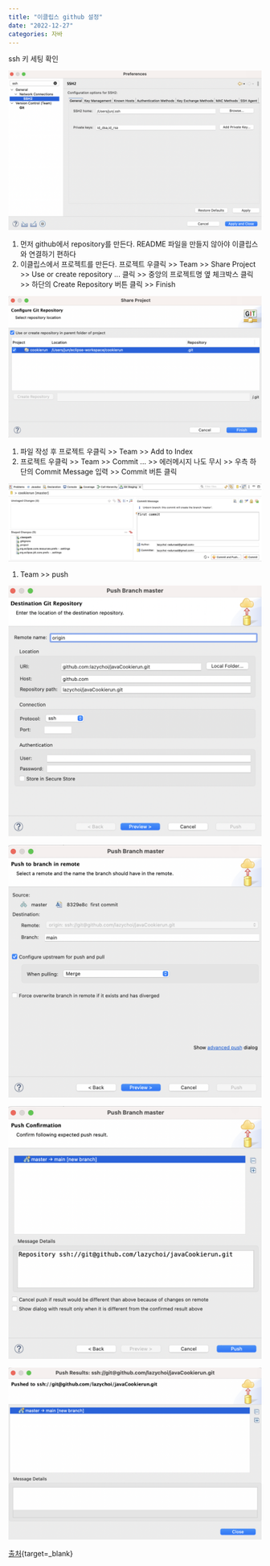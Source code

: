 ```yaml
---
title: "이클립스 github 설정"
date: "2022-12-27"
categories: 자바
---
```


ssh 키 세팅 확인

![](images/2022-12-26-19-00-18.png)

1. 먼저 github에서 repository를 만든다. README 파일을 만들지 않아야 이클립스와 연결하기 편하다
1. 이클립스에서 프로젝트를 만든다. 프로젝트 우클릭 >> Team >> Share Project >> Use or create repository ... 클릭 >> 중앙의 프로젝트명 옆 체크박스 클릭 >> 하단의 Create Repository 버튼 클릭 >> Finish

![](images/2022-12-26-18-51-09.png)

1. 파일 작성 후 프로젝트 우클릭 >> Team >> Add to Index
1. 프로젝트 우클릭 >> Team >> Commit ... >> 에러메시지 나도 무시 >> 우측 하단의 Commit Message 입력 >> Commit 버튼 클릭

![](images/2022-12-26-18-55-15.png)

1. Team >> push 

![](images/2022-12-26-18-57-56.png)


![](images/2022-12-26-19-02-03.png)

![](images/2022-12-26-19-02-17.png)

![](images/2022-12-26-19-02-40.png)

[출처](https://youtu.be/Py8WRioG_ms?list=PLqaSEyuwXkSopmCFiv0v7seTIRN5rrEtP){target=_blank}

